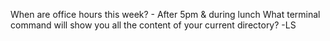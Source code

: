 When are office hours this week? - After 5pm & during lunch
What terminal command will show you all the content of your current directory? -LS
